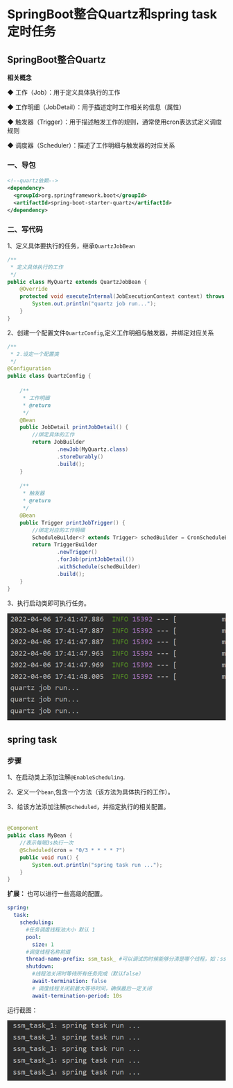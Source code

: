 # SpringBoot整合Quartz和spring task定时任务

## SpringBoot整合Quartz

**相关概念**

◆ 工作（Job）：用于定义具体执行的工作

◆ 工作明细（JobDetail）：用于描述定时工作相关的信息（属性）

◆ 触发器（Trigger）：用于描述触发工作的规则，通常使用cron表达式定义调度规则

◆ 调度器（Scheduler）：描述了工作明细与触发器的对应关系

### 一、导包

```xml
<!--quartz依赖-->
<dependency>
  <groupId>org.springframework.boot</groupId>
  <artifactId>spring-boot-starter-quartz</artifactId>
</dependency>
```

### 二、写代码

1、定义具体要执行的任务，继承`QuartzJobBean`

```java
/**
 * 定义具体执行的工作
 */
public class MyQuartz extends QuartzJobBean {
    @Override
    protected void executeInternal(JobExecutionContext context) throws JobExecutionException {
        System.out.println("quartz job run...");
    }
}
```

2、创建一个配置文件`QuartzConfig`,定义工作明细与触发器，并绑定对应关系

```java
/**
 * 2.设定一个配置类
 */
@Configuration
public class QuartzConfig {

    /**
     * 工作明细
     * @return
     */
    @Bean
    public JobDetail printJobDetail() {
        //绑定具体的工作
        return JobBuilder
                .newJob(MyQuartz.class)
                .storeDurably()
                .build();
    }

    /**
     * 触发器
     * @return
     */
    @Bean
    public Trigger printJobTrigger() {
        //绑定对应的工作明细
        ScheduleBuilder<? extends Trigger> schedBuilder = CronScheduleBuilder.cronSchedule("0/5 * * * * ?");
        return TriggerBuilder
                .newTrigger()
                .forJob(printJobDetail())
                .withSchedule(schedBuilder)
                .build();
    }
}
```

3、执行启动类即可执行任务。

![](./readme.assets/readme-1649239676539.png)

## spring task

### 步骤

1、在启动类上添加注解`@EnableScheduling`.

2、定义一个`bean`,包含一个方法（该方法为具体执行的工作）。

3、给该方法添加注解`@Scheduled`，并指定执行的相关配置。

```java

@Component
public class MyBean {
    //表示每隔3s执行一次
    @Scheduled(cron = "0/3 * * * * ?")
    public void run() {
        System.out.println("spring task run ...");
    }
}
```

**扩展：**
也可以进行一些高级的配置。

```yml
spring:
  task:
    scheduling:
      #任务调度线程池大小 默认 1
      pool:
        size: 1
      #调度线程名称前缀
      thread-name-prefix: ssm_task_ #可以调试的时候能够分清是哪个线程，如：ssm_task_1：spring task run ...
      shutdown:
        #线程池关闭时等待所有任务完成（默认false）
        await-termination: false
        # 调度线程关闭前最大等待时间，确保最后一定关闭
        await-termination-period: 10s
```

运行截图：

![img.png](img.png)